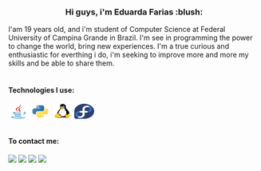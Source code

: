 <h3 align="center">
  Hi guys, i'm Eduarda Farias :blush:
</h3>
  I'am 19 years old, and i'm student of Computer Science at Federal University of Campina Grande in Brazil.
  I'm see in programming the power to change the world, bring new experiences.
  I'm a true curious and enthusiastic for everthing i do, i'm seeking to improve more and more my  skills and be able to share them.
  
 <br>
 <br>
 <h4>Technologies I use:</h4>
 <div>
  <img align="center" alt="Java" height="30" width="40" src="https://raw.githubusercontent.com/devicons/devicon/master/icons/java/java-original.svg">
  <img align="center" alt="Python" height="30" width="40" src="https://raw.githubusercontent.com/devicons/devicon/master/icons/python/python-original.svg">
  <img align="center" alt="Linux" height="30" width="40" src="https://raw.githubusercontent.com/devicons/devicon/master/icons/linux/linux-original.svg">
  <img align="center" alt="Linux" height="30" width="40" src="https://raw.githubusercontent.com/devicons/devicon/master/icons/fedora/fedora-original.svg">
  </div>
  

 <br>
 <h4>To contact me:</h4>
  
 
<div> 
  <a href="https://instagram.com/eduarda_faria.s" target="_blank"><img src="https://img.shields.io/badge/-Instagram-%23E4405F?style=for-the-badge&logo=instagram&logoColor=white" target="_blank"></a>
 <a href="https://discord.gg/Eduarda Farias#3743" target="_blank"><img src="https://img.shields.io/badge/Discord-7289DA?style=for-the-badge&logo=discord&logoColor=white" target="_blank"></a> 
  <a href = "mailto:maria.eduarda.farias@ccc.ufcg.edu.br"><img src="https://img.shields.io/badge/-Gmail-%23333?style=for-the-badge&logo=gmail&logoColor=white" target="_blank"></a>
  <a href="https://www.linkedin.com/in/eduarda-farias-2938b2235/" target="_blank"><img src="https://img.shields.io/badge/-LinkedIn-%230077B5?style=for-the-badge&logo=linkedin&logoColor=white" target="_blank"></a> 

</div>
